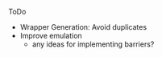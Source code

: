 ToDo
*   Wrapper Generation: Avoid duplicates
*   Improve emulation
    -   any ideas for implementing barriers?
